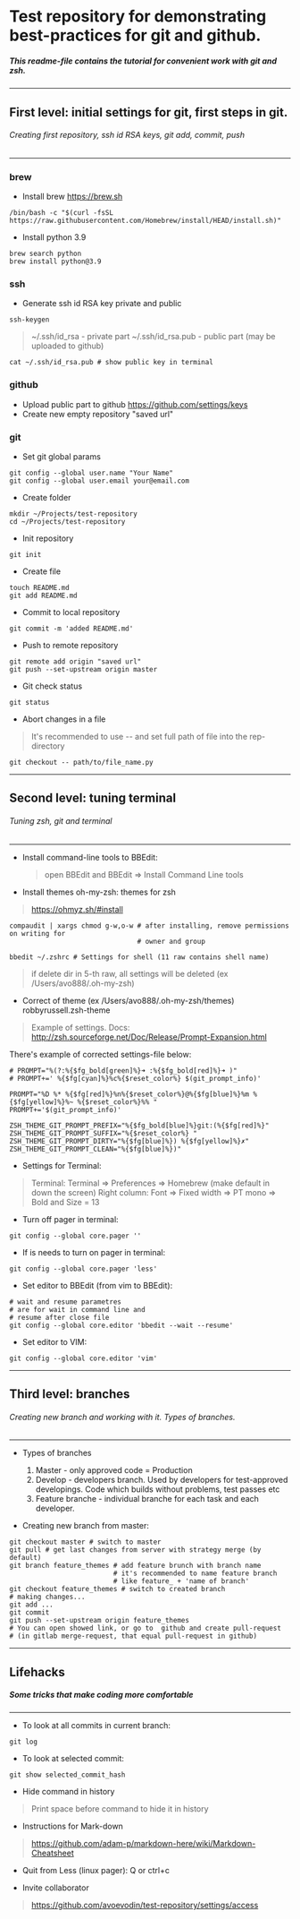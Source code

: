 # Test repository for demonstrating best-practices for git and github.
##### _This readme-file contains the tutorial for convenient work with git and zsh._ 
---

## First level: initial settings for git, first steps in git.
###### Creating first repository, ssh id RSA keys, git add, commit, push
---

### brew

* Install brew https://brew.sh

```
/bin/bash -c "$(curl -fsSL https://raw.githubusercontent.com/Homebrew/install/HEAD/install.sh)"
```

* Install python 3.9

```
brew search python
brew install python@3.9
```

### ssh

* Generate ssh id RSA key private and public

```
ssh-keygen
```

> ~/.ssh/id_rsa - private part
> ~/.ssh/id_rsa.pub - public part (may be uploaded to github)

```
cat ~/.ssh/id_rsa.pub # show public key in terminal
```

### github

* Upload public part to github https://github.com/settings/keys
* Create new empty repository "saved url"

### git

* Set git global params 
```
git config --global user.name "Your Name"
git config --global user.email your@email.com
```

* Create folder
```
mkdir ~/Projects/test-repository
cd ~/Projects/test-repository
```

* Init repository
```
git init
```

* Create file
```
touch README.md
git add README.md
```

* Commit to local repository
```
git commit -m 'added README.md'
```

* Push to remote repository
```
git remote add origin "saved url"
git push --set-upstream origin master
```

* Git check status

```
git status
```

* Abort changes in a file
> It's recommended to use -- and set full path of file into
> the rep-directory

```
git checkout -- path/to/file_name.py
```
---
## Second level: tuning terminal
###### Tuning zsh, git and terminal
---

* Install command-line tools to BBEdit:
    > open BBEdit and BBEdit => Install Command Line tools
    
* Install themes oh-my-zsh: themes for zsh
> https://ohmyz.sh/#install

```
compaudit | xargs chmod g-w,o-w # after installing, remove permissions on writing for
                                # owner and group
``` 
                                
```
bbedit ~/.zshrc # Settings for shell (11 raw contains shell name)
```
> if delete dir in 5-th raw, all settings will be deleted 
> (ex /Users/avo888/.oh-my-zsh)

* Correct of theme (ex /Users/avo888/.oh-my-zsh/themes) robbyrussell.zsh-theme

> Example of settings. 
> Docs: http://zsh.sourceforge.net/Doc/Release/Prompt-Expansion.html

There's example of corrected settings-file below:
```
# PROMPT="%(?:%{$fg_bold[green]%}➜ :%{$fg_bold[red]%}➜ )"
# PROMPT+=' %{$fg[cyan]%}%c%{$reset_color%} $(git_prompt_info)'

PROMPT="%D %* %{$fg[red]%}%n%{$reset_color%}@%{$fg[blue]%}%m %{$fg[yellow]%}%~ %{$reset_color%}%% "
PROMPT+='$(git_prompt_info)'

ZSH_THEME_GIT_PROMPT_PREFIX="%{$fg_bold[blue]%}git:(%{$fg[red]%}"
ZSH_THEME_GIT_PROMPT_SUFFIX="%{$reset_color%} "
ZSH_THEME_GIT_PROMPT_DIRTY="%{$fg[blue]%}) %{$fg[yellow]%}✗"
ZSH_THEME_GIT_PROMPT_CLEAN="%{$fg[blue]%})"
```
* Settings for Terminal:
> Terminal: Terminal => Preferences => Homebrew (make default
> in down the screen) 
> Right column: Font => Fixed width => PT mono => Bold and Size = 13

* Turn off pager in terminal:
```
git config --global core.pager ''
```
* If is needs to turn on pager in terminal:
```
git config --global core.pager 'less' 
```
* Set editor to BBEdit (from vim to BBEdit):
```
# wait and resume parametres
# are for wait in command line and
# resume after close file
git config --global core.editor 'bbedit --wait --resume'
```
* Set editor to VIM:
```
git config --global core.editor 'vim'
```
---
## Third level: branches
###### Creating new branch and working with it. Types of branches.
---

* Types of branches

    1. Master - only approved code = Production
    2. Develop - developers branch. Used by developers for test-approved developings. 
                 Code which builds without problems, test passes etc
    3. Feature branche - individual branche for each task and each developer.

* Creating new branch from master:
```
git checkout master # switch to master
git pull # get last changes from server with strategy merge (by default)
git branch feature_themes # add feature brunch with branch name
                          # it's recommended to name feature branch
                          # like feature_ + 'name of branch'
git checkout feature_themes # switch to created branch
# making changes...
git add ...
git commit 
git push --set-upstream origin feature_themes
# You can open showed link, or go to  github and create pull-request
# (in gitlab merge-request, that equal pull-request in github)
```

---
## Lifehacks
##### Some tricks that make coding more comfortable
---

* To look at all commits in current branch:
```
git log
```
* To look at selected commit:
```
git show selected_commit_hash
```
* Hide command in history
> Print space before command to hide it in history

* Instructions for Mark-down 
> https://github.com/adam-p/markdown-here/wiki/Markdown-Cheatsheet

* Quit from Less (linux pager): Q or ctrl+c

* Invite collaborator
> https://github.com/avoevodin/test-repository/settings/access